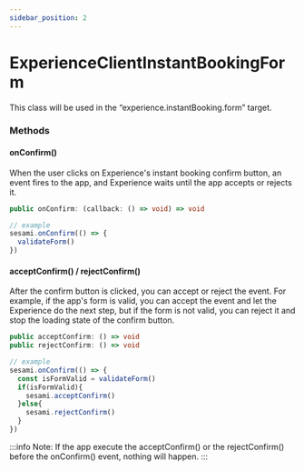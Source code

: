 ```yaml
---
sidebar_position: 2
---
```


# ExperienceClientInstantBookingForm
This class will be used in the “experience.instantBooking.form” target.

### Methods

#### onConfirm()
When the user clicks on Experience's instant booking confirm button, an event fires to the app, and Experience waits until the app accepts or rejects it.

```ts
public onConfirm: (callback: () => void) => void

// example
sesami.onConfirm(() => {
  validateForm()
})
```

#### acceptConfirm() / rejectConfirm()
After the confirm button is clicked, you can accept or reject the event. For example, if the app's form is valid, you can accept the event and let the Experience do the next step, but if the form is not valid, you can reject it and stop the loading state of the confirm button.

```ts
public acceptConfirm: () => void
public rejectConfirm: () => void

// example
sesami.onConfirm(() => {
  const isFormValid = validateForm()
  if(isFormValid){
    sesami.acceptConfirm()
  }else{
    sesami.rejectConfirm()
  }
})
```

:::info
Note: If the app execute the acceptConfirm() or the rejectConfirm() before the onConfirm() event, nothing will happen.
:::
